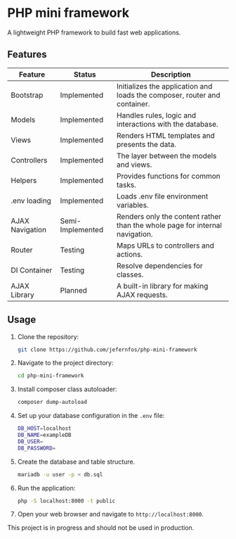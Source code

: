 # PHP mini framework

A lightweight PHP framework to build fast web applications.

## Features
| Feature         | Status           | Description                                                                  |
|-----------------|------------------|------------------------------------------------------------------------------|
| Bootstrap       | Implemented      | Initializes the application and loads the composer, router and container.    |
| Models          | Implemented      | Handles rules, logic and interactions with the database.                     |
| Views           | Implemented      | Renders HTML templates and presents the data.                                |
| Controllers     | Implemented      | The layer between the models and views.                                      |
| Helpers         | Implemented      | Provides functions for common tasks.                                         |
| .env loading    | Implemented      | Loads .env file environment variables.                                       |
| AJAX Navigation | Semi-Implemented | Renders only the content rather than the whole page for internal navigation. |
| Router          | Testing          | Maps URLs to controllers and actions.                                        |
| DI Container    | Testing          | Resolve dependencies for classes.                                            |
| AJAX Library    | Planned          | A built-in library for making AJAX requests.                                 |

## Usage
1. Clone the repository:
   ```bash
   git clone https://github.com/jefernfos/php-mini-framework
   ```
2. Navigate to the project directory:
   ```bash
   cd php-mini-framework
   ```
3. Install composer class autoloader:
   ```bash
   composer dump-autoload
   ```
4. Set up your database configuration in the `.env` file:
   ```bash
   DB_HOST=localhost
   DB_NAME=exampleDB
   DB_USER=
   DB_PASSWORD=
    ```
5. Create the database and table structure.
    ```bash
    mariadb -u user -p < db.sql
    ```
6. Run the application:
   ```bash
   php -S localhost:8000 -t public
   ```
7. Open your web browser and navigate to `http://localhost:8000`.

This project is in progress and should not be used in production.